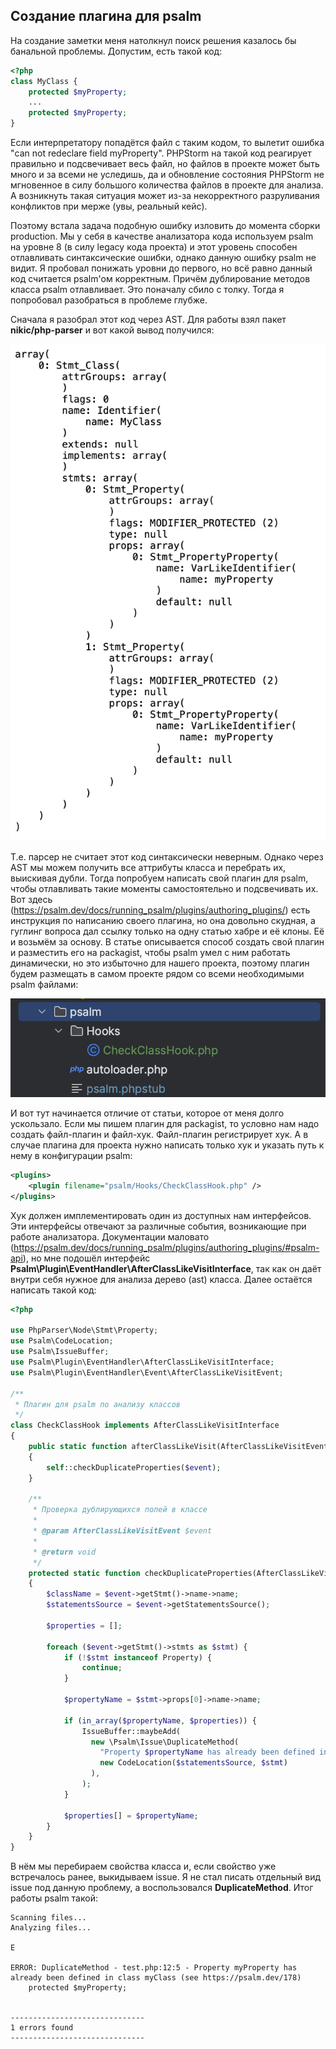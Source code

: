 ## Создание плагина для psalm

На создание заметки меня натолкнул поиск решения казалось бы банальной проблемы. Допустим, есть такой код:

```php
<?php
class MyClass {
    protected $myProperty;
    ...
    protected $myProperty;
}
```
Если интерпретатору попадётся файл с таким кодом, то вылетит ошибка "can not redeclare field myProperty". PHPStorm на такой код реагирует правильно и подсвечивает весь файл, но файлов в проекте может быть много и за всеми не уследишь, да и обновление состояния PHPStorm не мгновенное в силу большого количества файлов в проекте для анализа. А возникнуть такая ситуация может из-за некорректного разруливания конфликтов при мерже (увы, реальный кейс). 

Поэтому встала задача подобную ошибку изловить до момента сборки production. Мы у себя в качестве анализатора кода используем psalm на уровне 8 (в силу legacy кода проекта) и этот уровень способен отлавливать синтаксические ошибки, однако данную ошибку psalm не видит. Я пробовал понижать уровни до первого, но всё равно данный код считается psalm'ом корректным. Причём дублирование методов класса psalm отлавливает. Это поначалу сбило с толку. Тогда я попробовал разобраться в проблеме глубже.

Сначала я разобрал этот код через AST. Для работы взял пакет __nikic/php-parser__ и вот какой вывод получился:

![](./ast_dump.png)

Т.е. парсер не считает этот код синтаксически неверным. Однако через AST мы можем получить все аттрибуты класса и перебрать их, выискивая дубли. Тогда попробуем написать свой плагин для psalm, чтобы отлавливать такие моменты самостоятельно и подсвечивать их. Вот здесь (https://psalm.dev/docs/running_psalm/plugins/authoring_plugins/) есть инструкция по написанию своего плагина, но она довольно скудная, а гуглинг вопроса дал ссылку только на одну статью хабре и её клоны. Её и возьмём за основу. В статье описывается способ создать свой плагин и разместить его на packagist, чтобы psalm умел с ним работать динамически, но это избыточно для нашего проекта, поэтому плагин будем размещать в самом проекте рядом со всеми необходимыми psalm файлами:

![](./psalm_list.png)

И вот тут начинается отличие от статьи, которое от меня долго ускользало. Если мы пишем плагин для packagist, то условно нам надо создать файл-плагин и файл-хук. Файл-плагин регистрирует хук. А в случае плагина для проекта нужно написать только хук и указать путь к нему в конфигурации psalm:

```xml
<plugins>
    <plugin filename="psalm/Hooks/CheckClassHook.php" />
</plugins>
```

Хук должен имплементировать один из доступных нам интерфейсов. Эти интерфейсы отвечают за различные события, возникающие при работе анализатора. Документации маловато (https://psalm.dev/docs/running_psalm/plugins/authoring_plugins/#psalm-api), но мне подошёл интерфейс __Psalm\Plugin\EventHandler\AfterClassLikeVisitInterface__, так как он даёт внутри себя нужное для анализа дерево (ast) класса. Далее остаётся написать такой код:

```php
<?php

use PhpParser\Node\Stmt\Property;
use Psalm\CodeLocation;
use Psalm\IssueBuffer;
use Psalm\Plugin\EventHandler\AfterClassLikeVisitInterface;
use Psalm\Plugin\EventHandler\Event\AfterClassLikeVisitEvent;

/**
 * Плагин для psalm по анализу классов
 */
class CheckClassHook implements AfterClassLikeVisitInterface
{
    public static function afterClassLikeVisit(AfterClassLikeVisitEvent $event)
    {
        self::checkDuplicateProperties($event);
    }

    /**
     * Проверка дублирующихся полей в классе
     *
     * @param AfterClassLikeVisitEvent $event
     *
     * @return void
     */
    protected static function checkDuplicateProperties(AfterClassLikeVisitEvent $event): void
    {
        $className = $event->getStmt()->name->name;
        $statementsSource = $event->getStatementsSource();

        $properties = [];

        foreach ($event->getStmt()->stmts as $stmt) {
            if (!$stmt instanceof Property) {
                continue;
            }

            $propertyName = $stmt->props[0]->name->name;

            if (in_array($propertyName, $properties)) {
                IssueBuffer::maybeAdd(
                  new \Psalm\Issue\DuplicateMethod(
                    "Property $propertyName has already been defined in class $className",
                    new CodeLocation($statementsSource, $stmt)
                  ),
                );
            }

            $properties[] = $propertyName;
        }
    }
}
```

В нём мы перебираем свойства класса и, если свойство уже встречалось ранее, выкидываем issue. Я не стал писать отдельный вид issue под данную проблему, а воспользовался __DuplicateMethod__. Итог работы psalm такой:

```text
Scanning files...
Analyzing files...

E

ERROR: DuplicateMethod - test.php:12:5 - Property myProperty has already been defined in class myClass (see https://psalm.dev/178)
    protected $myProperty;


------------------------------
1 errors found
------------------------------
```